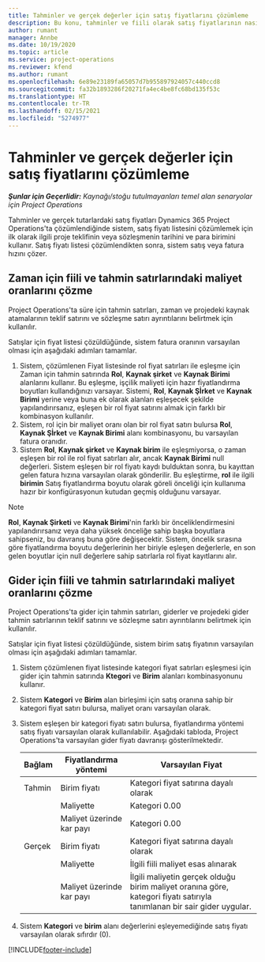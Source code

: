 ```yaml
---
title: Tahminler ve gerçek değerler için satış fiyatlarını çözümleme
description: Bu konu, tahminler ve fiili olarak satış fiyatlarının nasıl çözüldüğü hakkında bilgi sağlar.
author: rumant
manager: Annbe
ms.date: 10/19/2020
ms.topic: article
ms.service: project-operations
ms.reviewer: kfend
ms.author: rumant
ms.openlocfilehash: 6e89e23189fa65057d7b955897924057c440ccd8
ms.sourcegitcommit: fa32b1893286f20271fa4ec4be8fc68bd135f53c
ms.translationtype: HT
ms.contentlocale: tr-TR
ms.lasthandoff: 02/15/2021
ms.locfileid: "5274977"
---
```

# <a name="resolve-sales-prices-for-estimates-and-actuals"></a>Tahminler ve gerçek değerler için satış fiyatlarını çözümleme

_**Şunlar için Geçerlidir:** Kaynağı/stoğu tutulmayanları temel alan senaryolar için Project Operations_

Tahminler ve gerçek tutarlardaki satış fiyatları Dynamics 365 Project Operations'ta çözümlendiğinde sistem, satış fiyatı listesini çözümlemek için ilk olarak ilgili proje teklifinin veya sözleşmenin tarihini ve para birimini kullanır. Satış fiyatı listesi çözümlendikten sonra, sistem satış veya fatura hızını çözer.

## <a name="resolve-sales-rates-on-actual-and-estimate-lines-for-time"></a>Zaman için fiili ve tahmin satırlarındaki maliyet oranlarını çözme

Project Operations'ta süre için tahmin satırları, zaman ve projedeki kaynak atamalarının teklif satırını ve sözleşme satırı ayrıntılarını belirtmek için kullanılır.

Satışlar için fiyat listesi çözüldüğünde, sistem fatura oranının varsayılan olması için aşağıdaki adımları tamamlar.

1. Sistem, çözümlenen Fiyat listesinde rol fiyat satırları ile eşleşme için Zaman için tahmin satırında **Rol**, **Kaynak şirket** ve **Kaynak Birimi** alanlarını kullanır. Bu eşleşme, işçilik maliyeti için hazır fiyatlandırma boyutları kullandığınızı varsayar. Sistemi, **Rol**, **Kaynak Şİrket** ve **Kaynak Birimi** yerine veya buna ek olarak alanları eşleşecek şekilde yapılandırırsanız, eşleşen bir rol fiyat satırını almak için farklı bir kombinasyon kullanılır.
2. Sistem, rol için bir maliyet oranı olan bir rol fiyat satırı bulursa **Rol**, **Kaynak Şİrket** ve **Kaynak Birimi** alanı kombinasyonu, bu varsayılan fatura oranıdır.
3. Sistem **Rol**, **Kaynak şirket** ve **Kaynak birim** ile eşleşmiyorsa, o zaman eşleşen bir rol ile rol fiyat satırları alır, ancak **Kaynak Birimi** null değerleri. Sistem eşleşen bir rol fiyatı kaydı bulduktan sonra, bu kayıttan gelen fatura hızına varsayılan olarak gönderilir. Bu eşleştirme, **rol** ile ilgili **birimin** Satış fiyatlandırma boyutu olarak göreli önceliği için kullanıma hazır bir konfigürasyonun kutudan geçmiş olduğunu varsayar.

> [!NOTE]
> **Rol**, **Kaynak Şirketi** ve **Kaynak Birimi**'nin farklı bir önceliklendirmesini yapılandırırsanız veya daha yüksek önceliğe sahip başka boyutlara sahipseniz, bu davranış buna göre değişecektir. Sistem, öncelik sırasına göre fiyatlandırma boyutu değerlerinin her biriyle eşleşen değerlerle, en son gelen boyutlar için null değerlere sahip satırlarla rol fiyat kayıtlarını alır.

## <a name="resolve-sales-rates-on-actual-and-estimate-lines-for-expense"></a>Gider için fiili ve tahmin satırlarındaki maliyet oranlarını çözme

Project Operations'ta gider için tahmin satırları, giderler ve projedeki gider tahmin satırlarının teklif satırını ve sözleşme satırı ayrıntılarını belirtmek için kullanılır.

Satışlar için fiyat listesi çözüldüğünde, sistem birim satış fiyatının varsayılan olması için aşağıdaki adımları tamamlar.

1. Sistem çözümlenen fiyat listesinde kategori fiyat satırları eşleşmesi için gider için tahmin satırında **Ktegori** ve **Birim** alanları kombinasyonunu kullanır.
2. Sistem **Kategori** ve **Birim** alan birleşimi için satış oranına sahip bir kategori fiyat satırı bulursa, maliyet oranı varsayılan olarak.
3. Sistem eşleşen bir kategori fiyatı satırı bulursa, fiyatlandırma yöntemi satış fiyatı varsayılan olarak kullanılabilir. Aşağıdaki tabloda, Project Operations'ta varsayılan gider fiyatı davranışı gösterilmektedir.

    | Bağlam | Fiyatlandırma yöntemi | Varsayılan Fiyat |
    | --- | --- | --- |
    | Tahmin | Birim fiyatı | Kategori fiyat satırına dayalı olarak |
    | &nbsp; | Maliyette | Kategori 0.00 |
    | &nbsp; | Maliyet üzerinde kar payı | Kategori 0.00 |
    | Gerçek | Birim fiyatı | Kategori fiyat satırına dayalı olarak |
    | &nbsp; | Maliyette | İlgili fiili maliyet esas alınarak |
    | &nbsp; | Maliyet üzerinde kar payı | İlgili maliyetin gerçek olduğu birim maliyet oranına göre, kategori fiyatı satırıyla tanımlanan bir sair gider uygular. |

4. Sistem **Kategori** ve **birim** alanı değerlerini eşleyemediğinde satış fiyatı varsayılan olarak sıfırdır (0).


[!INCLUDE[footer-include](../includes/footer-banner.md)]